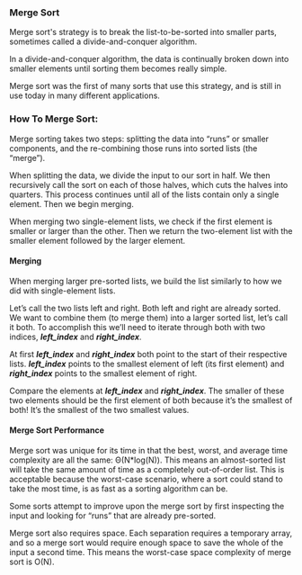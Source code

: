 
### Merge Sort

 Merge sort's strategy is to break the list-to-be-sorted into smaller parts, sometimes called a divide-and-conquer algorithm.

In a divide-and-conquer algorithm, the data is continually broken down into smaller elements until sorting them becomes really simple.

Merge sort was the first of many sorts that use this strategy, and is still in use today in many different applications.

### How To Merge Sort:

Merge sorting takes two steps: splitting the data into “runs” or smaller components, and the re-combining those runs into sorted lists (the “merge”).

When splitting the data, we divide the input to our sort in half. We then recursively call the sort on each of those halves, which cuts the halves into quarters. This process continues until all of the lists contain only a single element. Then we begin merging.

When merging two single-element lists, we check if the first element is smaller or larger than the other. Then we return the two-element list with the smaller element followed by the larger element.


#### Merging
When merging larger pre-sorted lists, we build the list similarly to how we did with single-element lists.

Let’s call the two lists left and right. Both left and right are already sorted. We want to combine them (to merge them) into a larger sorted list, let’s call it both. 
To accomplish this we’ll need to iterate through both with two indices, _**left_index**_ and _**right_index**_.

At first _**left_index**_ and _**right_index**_ both point to the start of their respective lists. _**left_index**_ points to the smallest element of left (its first element) and _**right_index**_ points to the smallest element of right.

Compare the elements at _**left_index**_ and _**right_index**_. The smaller of these two elements should be the first element of both because it’s the smallest of both! It’s the smallest of the two smallest values.

#### Merge Sort Performance
Merge sort was unique for its time in that the best, worst, and average time complexity are all the same: Θ(N*log(N)). 
This means an almost-sorted list will take the same amount of time as a completely out-of-order list. 
This is acceptable because the worst-case scenario, where a sort could stand to take the most time, is as fast as a sorting algorithm can be.

Some sorts attempt to improve upon the merge sort by first inspecting the input and looking for “runs” that are already pre-sorted. 

Merge sort also requires space. Each separation requires a temporary array, and so a merge sort would require enough space to save the whole of the input a second time. This means the worst-case space complexity of merge sort is O(N).

